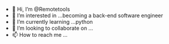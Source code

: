 - 👋 Hi, I’m @Remotetools
- 👀 I’m interested in ...becoming a back-end software engineer 
- 🌱 I’m currently learning ...python
- 💞️ I’m looking to collaborate on ...
- 📫 How to reach me ...

<!---
Remotetools/Remotetools is a ✨ special ✨ repository because its `README.md` (this file) appears on your GitHub profile.
You can click the Preview link to take a look at your changes.
--->
